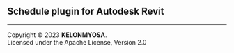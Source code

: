 ## Schedule plugin for Autodesk Revit

--------------------------------------------------------------------------  
Copyright © 2023 **KELONMYOSA**.  
Licensed under the Apache License, Version 2.0
